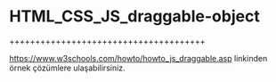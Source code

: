 # HTML_CSS_JS_draggable-object

++++++++++++++++++++++++++++++++++++++

https://www.w3schools.com/howto/howto_js_draggable.asp linkinden örnek çözümlere ulaşabilirsiniz.


